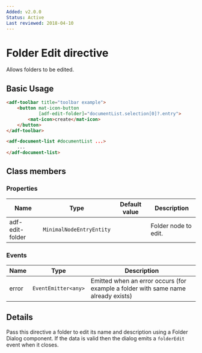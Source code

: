 ```yaml
---
Added: v2.0.0
Status: Active
Last reviewed: 2018-04-10
---
```


# Folder Edit directive

Allows folders to be edited.

## Basic Usage

```html
<adf-toolbar title="toolbar example">
    <button mat-icon-button
            [adf-edit-folder]="documentList.selection[0]?.entry">
        <mat-icon>create</mat-icon>
    </button>
</adf-toolbar>

<adf-document-list #documentList ...>
    ...
</adf-document-list>
```

## Class members

### Properties

| Name | Type | Default value | Description |
| -- | -- | -- | -- |
| adf-edit-folder | `MinimalNodeEntryEntity` |  | Folder node to edit. |

### Events

| Name | Type | Description |
| -- | -- | -- |
| error | `EventEmitter<any>` | Emitted when an error occurs (for example a folder with same name already exists) |

## Details

Pass this directive a folder to edit its name and description using a Folder Dialog component.
If the data is valid then the dialog emits a `folderEdit` event when it closes.
